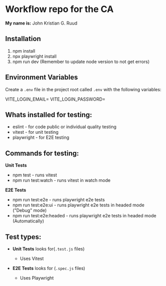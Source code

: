 # Workflow repo for the CA

**My name is:** John Kristian G. Ruud


## Installation

1. npm install
2. npx playwright install
3. npm run dev (Remember to update node version to not get errors)


## Environment Variables

Create a `.env` file in the project root called `.env` with the following variables:

VITE_LOGIN_EMAIL=
VITE_LOGIN_PASSWORD=


## Whats installed for testing:

- eslint - for code public or individual quality testing
- vitest - for unit testing
- playwright  - for E2E testing


## Commands for testing:

**Unit Tests**
- npm test - runs vitest
- npm run test:watch - runs vitest in watch mode

**E2E Tests**
- npm run test:e2e - runs playwright e2e tests
- npm run test:e2e:ui - runs playwright e2e tests in headed mode ("Debug" mode)
- npm run test:e2e:headed - runs playwright e2e tests in headed mode (Automatically)


## Test types:

- **Unit Tests** looks for(`.test.js` files)
  - Uses Vitest

- **E2E Tests** looks for (`.spec.js` files)
  - Uses Playwright